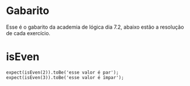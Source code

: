# Gabarito

Esse é o gabarito da academia de lógica dia 7.2, abaixo estão a resolução de cada exercício.

# isEven

```
expect(isEven(2)).toBe('esse valor é par');
expect(isEven(3)).toBe('esse valor é ímpar');
```
